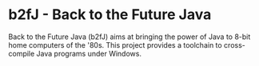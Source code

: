 # b2fJ - Back to the Future Java
Back to the Future Java (b2fJ) aims at bringing the power of Java to 8-bit home computers of the '80s. This project provides a toolchain to cross-compile Java programs under Windows.
